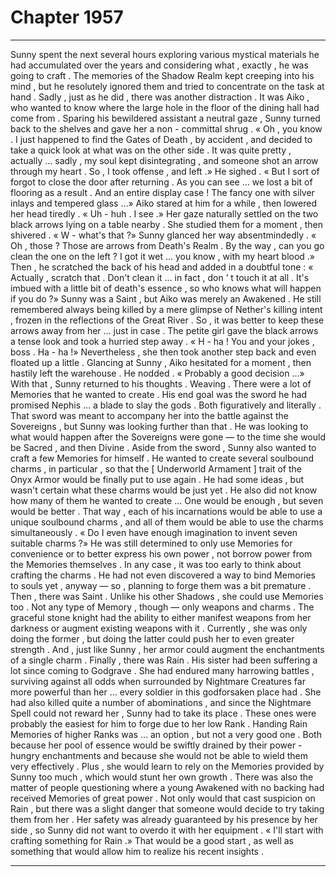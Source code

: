 
# Chapter 1957


---

Sunny spent the next several hours exploring various mystical materials he had accumulated over the years and considering what , exactly , he was going to craft .
The memories of the Shadow Realm kept creeping into his mind , but he resolutely ignored them and tried to concentrate on the task at hand . Sadly , just as he did , there was another distraction .
It was Aiko , who wanted to know where the large hole in the floor of the dining hall had come from .
Sparing his bewildered assistant a neutral gaze , Sunny turned back to the shelves and gave her a non - committal shrug .
« Oh , you know . I just happened to find the Gates of Death , by accident , and decided to take a quick look at what was on the other side . It was quite pretty , actually … sadly , my soul kept disintegrating , and someone shot an arrow through my heart . So , I took offense , and left .»
He sighed .
« But I sort of forgot to close the door after returning . As you can see … we lost a bit of flooring as a result . And an entire display case ! The fancy one with silver inlays and tempered glass …»
Aiko stared at him for a while , then lowered her head tiredly .
« Uh - huh . I see .»
Her gaze naturally settled on the two black arrows lying on a table nearby . She studied them for a moment , then shivered .
« W - what's that ?»
Sunny glanced her way absentmindedly .
« Oh , those ? Those are arrows from Death's Realm . By the way , can you go clean the one on the left ? I got it wet … you know , with my heart blood .»
Then , he scratched the back of his head and added in a doubtful tone :
« Actually , scratch that . Don't clean it … in fact , don ’ t touch it at all . It's imbued with a little bit of death's essence , so who knows what will happen if you do ?»
Sunny was a Saint , but Aiko was merely an Awakened . He still remembered always being killed by a mere glimpse of Nether's killing intent , frozen in the reflections of the Great River . So , it was better to keep these arrows away from her … just in case .
The petite girl gave the black arrows a tense look and took a hurried step away .
« H - ha ! You and your jokes , boss . Ha - ha !»
Nevertheless , she then took another step back and even floated up a little .
Glancing at Sunny , Aiko hesitated for a moment , then hastily left the warehouse .
He nodded .
« Probably a good decision …»
With that , Sunny returned to his thoughts .
Weaving . There were a lot of Memories that he wanted to create .
His end goal was the sword he had promised Nephis … a blade to slay the gods . Both figuratively and literally . That sword was meant to accompany her into the battle against the Sovereigns , but Sunny was looking further than that . He was looking to what would happen after the Sovereigns were gone — to the time she would be Sacred , and then Divine .
Aside from the sword , Sunny also wanted to craft a few Memories for himself . He wanted to create several soulbound charms , in particular , so that the [ Underworld Armament ] trait of the Onyx Armor would be finally put to use again . He had some ideas , but wasn't certain what these charms would be just yet . He also did not know how many of them he wanted to create …
One would be enough , but seven would be better . That way , each of his incarnations would be able to use a unique soulbound charms , and all of them would be able to use the charms simultaneously .
« Do I even have enough imagination to invent seven suitable charms ?»
He was still determined to only use Memories for convenience or to better express his own power , not borrow power from the Memories themselves .
In any case , it was too early to think about crafting the charms . He had not even discovered a way to bind Memories to souls yet , anyway — so , planning to forge them was a bit premature .
Then , there was Saint . Unlike his other Shadows , she could use Memories too . Not any type of Memory , though — only weapons and charms . The graceful stone knight had the ability to either manifest weapons from her darkness or augment existing weapons with it . Currently , she was only doing the former , but doing the latter could push her to even greater strength .
And , just like Sunny , her armor could augment the enchantments of a single charm .
Finally , there was Rain . His sister had been suffering a lot since coming to Godgrave . She had endured many harrowing battles , surviving against all odds when surrounded by Nightmare Creatures far more powerful than her … every soldier in this godforsaken place had . She had also killed quite a number of abominations , and since the Nightmare Spell could not reward her , Sunny had to take its place .
These ones were probably the easiest for him to forge due to her low Rank . Handing Rain Memories of higher Ranks was … an option , but not a very good one . Both because her pool of essence would be swiftly drained by their power - hungry enchantments and because she would not be able to wield them very effectively .
Plus , she would learn to rely on the Memories provided by Sunny too much , which would stunt her own growth .
There was also the matter of people questioning where a young Awakened with no backing had received Memories of great power . Not only would that cast suspicion on Rain , but there was a slight danger that someone would decide to try taking them from her .
Her safety was already guaranteed by his presence by her side , so Sunny did not want to overdo it with her equipment .
« I'll start with crafting something for Rain .»
That would be a good start , as well as something that would allow him to realize his recent insights .

---

